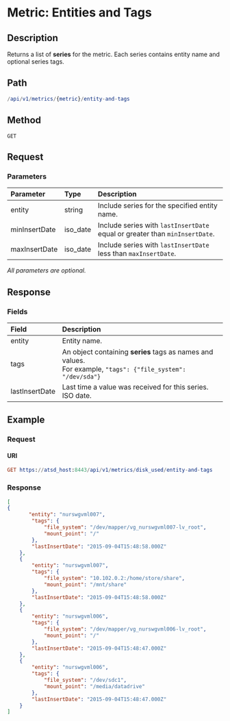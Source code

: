 # Metric: Entities and Tags

## Description 

Returns a list of **series** for the metric. Each series contains entity name and optional series tags.

## Path

```elm
/api/v1/metrics/{metric}/entity-and-tags
```

## Method

```
GET 
```

## Request

### Parameters

| **Parameter** |**Type**| **Description** |
|:---|:---|:---|
| entity | string|Include series for the specified entity name. |
|minInsertDate|iso_date|Include series with `lastInsertDate` equal or greater than `minInsertDate`.|
|maxInsertDate|iso_date|Include series with `lastInsertDate` less than `maxInsertDate`.|

_All parameters are optional._

## Response

### Fields

| **Field** | **Description** |
|:---|:---|
| entity | Entity name.  |
| tags | An object containing **series** tags as names and values.<br>For example, `"tags": {"file_system": "/dev/sda"}` |
| lastInsertDate |Last time a value was received for this series. ISO date.|

## Example

### Request

#### URI

```elm
GET https://atsd_host:8443/api/v1/metrics/disk_used/entity-and-tags
```

### Response

```json
[
{
       "entity": "nurswgvml007",
        "tags": {
            "file_system": "/dev/mapper/vg_nurswgvml007-lv_root",
            "mount_point": "/"
        },
        "lastInsertDate": "2015-09-04T15:48:58.000Z"
    },
    {
        "entity": "nurswgvml007",
        "tags": {
            "file_system": "10.102.0.2:/home/store/share",
            "mount_point": "/mnt/share"
        },
        "lastInsertDate": "2015-09-04T15:48:58.000Z"
    },
    {
        "entity": "nurswgvml006",
        "tags": {
            "file_system": "/dev/mapper/vg_nurswgvml006-lv_root",
            "mount_point": "/"
        },
        "lastInsertDate": "2015-09-04T15:48:47.000Z"
    },
    {
        "entity": "nurswgvml006",
        "tags": {
            "file_system": "/dev/sdc1",
            "mount_point": "/media/datadrive"
        },
        "lastInsertDate": "2015-09-04T15:48:47.000Z"
    }
]
```




